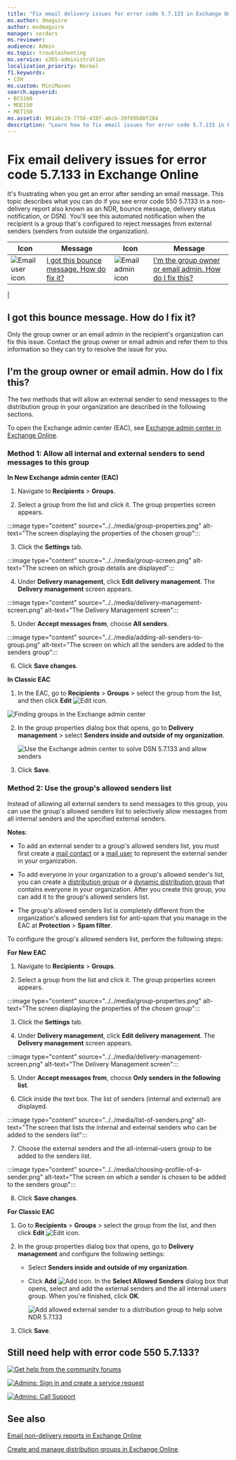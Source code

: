 ```yaml
---
title: "Fix email delivery issues for error code 5.7.133 in Exchange Online"
ms.author: dmaguire
author: msdmaguire
manager: serdars
ms.reviewer: 
audience: Admin
ms.topic: troubleshooting
ms.service: o365-administration
localization_priority: Normal
f1.keywords:
- CSH
ms.custom: MiniMaven
search.appverid:
- BCS160
- MOE150
- MET150
ms.assetid: 991abc19-7756-438f-abcb-39f69b80f284
description: "Learn how to fix email issues for error code 5.7.133 in Exchange Online (the group recipient is configured to reject messages from external or unauthenticated senders)."
---
```


# Fix email delivery issues for error code 5.7.133 in Exchange Online

It's frustrating when you get an error after sending an email message. This topic describes what you can do if you see error code 550 5.7.133 in a non-delivery report also known as an NDR, bounce message, delivery status notification, or DSN). You'll see this automated notification when the recipient is a group that's configured to reject messages from external senders (senders from outside the organization).

|Icon|Message|Icon|Message|
|---|---|---|---|
|![Email user icon](../../media/31425afd-41a9-435e-aa85-6886277c369b.png)|[I got this bounce message. How do fix it?](#i-got-this-bounce-message-how-do-i-fix-it)|![Email admin icon](../../media/3d4c569e-b819-4a29-86b1-4b9619cf2acf.png)|[I'm the group owner or email admin. How do I fix this?](#im-the-group-owner-or-email-admin-how-do-i-fix-this)|
|

## I got this bounce message. How do I fix it?

Only the group owner or an email admin in the recipient's organization can fix this issue. Contact the group owner or email admin and refer them to this information so they can try to resolve the issue for you.

## I'm the group owner or email admin. How do I fix this?

The two methods that will allow an external sender to send messages to the distribution group in your organization are described in the following sections.

To open the Exchange admin center (EAC), see [Exchange admin center in Exchange Online](../../exchange-admin-center.md).

### Method 1: Allow all internal and external senders to send messages to this group

**In New Exchange admin center (EAC)**

 1. Navigate to **Recipients** \> **Groups**.
  
 2. Select a group from the list and click it. The group properties screen appears.
 
:::image type="content" source="../../media/group-properties.png" alt-text="The screen displaying the properties of the chosen group":::

 3. Click the **Settings** tab.
 
:::image type="content" source="../../media/group-screen.png" alt-text="The screen on which group details are displayed":::

 4. Under **Delivery management**, click **Edit delivery management**. The **Delivery management** screen appears.
 
:::image type="content" source="../../media/delivery-management-screen.png" alt-text="The Delivery Management screen":::
 
 5. Under **Accept messages from**, choose **All senders**.
 
:::image type="content" source="../../media/adding-all-senders-to-group.png" alt-text="The screen on which all the senders are added to the senders group":::
 
 6. Click **Save changes**.

 **In Classic EAC**

 1. In the EAC, go to **Recipients** \> **Groups** \> select the group from the list, and then click **Edit** ![Edit icon](../../media/ebd260e4-3556-4fb0-b0bb-cc489773042c.gif).

   ![Finding groups in the Exchange admin center](../../media/8b57ae07-1a2c-4cb7-94a7-70f898be6276.png)

2. In the group properties dialog box that opens, go to **Delivery management** \> select **Senders inside and outside of my organization**.

   ![Use the Exchange admin center to solve DSN 5.7.133 and allow senders](../../media/7223438f-9f43-4601-a457-2fa7dfc977cd.png)

3. Click **Save**.

### Method 2: Use the group's allowed senders list

Instead of allowing all external senders to send messages to this group, you can use the group's allowed senders list to selectively allow messages from all internal senders and the specified external senders.

**Notes**:

- To add an external sender to a group's allowed senders list, you must first create a [mail contact](../../recipients-in-exchange-online/manage-mail-contacts.md) or a [mail user](../../recipients-in-exchange-online/manage-mail-users.md) to represent the external sender in your organization.

- To add everyone in your organization to a group's allowed sender's list, you can create a [distribution group](../../recipients-in-exchange-online/manage-distribution-groups/manage-distribution-groups.md) or a [dynamic distribution group](../../recipients-in-exchange-online/manage-dynamic-distribution-groups/manage-dynamic-distribution-groups.md) that contains everyone in your organization. After you create this group, you can add it to the group's allowed senders list.

- The group's allowed senders list is completely different from the organization's allowed senders list for anti-spam that you manage in the EAC at **Protection** \> **Spam filter**.

To configure the group's allowed senders list, perform the following steps:

**For New EAC**

1. Navigate to **Recipients** \> **Groups**.

2. Select a group from the list and click it. The group properties screen appears.

:::image type="content" source="../../media/group-properties.png" alt-text="The screen displaying the properties of the chosen group":::

3. Click the **Settings** tab.

4. Under **Delivery management**, click **Edit delivery management**. The **Delivery management** screen appears.

:::image type="content" source="../../media/delivery-management-screen.png" alt-text="The Delivery Management screen":::

5. Under **Accept messages from**, choose **Only senders in the following list**.

6. Click inside the text box. The list of senders (internal and external) are displayed.

:::image type="content" source="../../media/list-of-senders.png" alt-text="The screen that lists the internal and external senders who can be added to the senders list":::

7. Choose the external senders and the all-internal-users group to be added to the senders list.

:::image type="content" source="../../media/choosing-profile-of-a-sender.png" alt-text="The screen on which a sender is chosen to be added to the senders group":::

8. Click **Save changes**.

**For Classic EAC**   

1. Go to **Recipients** \> **Groups** \> select the group from the list, and then click **Edit** ![Edit icon](../../media/ebd260e4-3556-4fb0-b0bb-cc489773042c.gif).

2. In the group properties dialog box that opens, go to **Delivery management** and configure the following settings:

   - Select **Senders inside and outside of my organization**.

   - Click **Add** ![Add icon](../../media/8ee52980-254b-440b-99a2-18d068de62d3.gif). In the **Select Allowed Senders** dialog box that opens, select and add the external senders and the all internal users group. When you're finished, click **OK**.

     ![Add allowed external sender to a distribution group to help solve NDR 5.7.133](../../media/c736b5ad-39f0-4c7e-ba74-12518c61814f.png)

3. Click **Save**.

## Still need help with error code 550 5.7.133?

[![Get help from the community forums](../../media/12a746cc-184b-4288-908c-f718ce9c4ba5.png)](https://answers.microsoft.com/)

[![Admins: Sign in and create a service request](../../media/10862798-181d-47a5-ae4f-3f8d5a2874d4.png)](https://admin.microsoft.com/AdminPortal/Home#/support)

[![Admins: Call Support](../../media/9f262e67-e8c9-4fc0-85c2-b3f4cfbc064e.png)](/microsoft-365/Admin/contact-support-for-business-products)

## See also

[Email non-delivery reports in Exchange Online](non-delivery-reports-in-exchange-online.md)

[Create and manage distribution groups in Exchange Online](../../recipients-in-exchange-online/manage-distribution-groups/manage-distribution-groups.md).